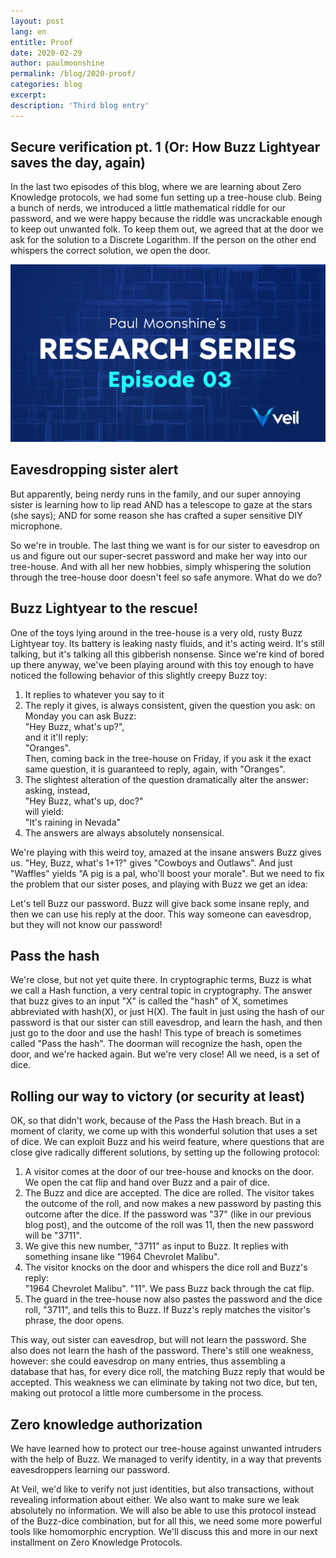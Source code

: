 ```yaml
---
layout: post
lang: en
entitle: Proof
date: 2020-02-29
author: paulmoonshine
permalink: /blog/2020-proof/
categories: blog
excerpt: 
description: 'Third blog entry'
---
```


## Secure verification pt. 1 (Or: How Buzz Lightyear saves the day, again)

In the last two episodes of this blog, where we are learning about Zero Knowledge
protocols, we had some fun setting up a tree-house club. Being a bunch of nerds,
we introduced a little mathematical riddle for our password, and we were happy
because the riddle was uncrackable enough to keep out unwanted folk. To keep
them out, we agreed that at the door we ask for the solution to a Discrete
Logarithm. If the person on the other end whispers the correct solution, we open
the door.

![](/uploads/blog/2020-02-29-paul.png)

## Eavesdropping sister alert

But apparently, being nerdy runs in the family, and our super annoying sister is
learning how to lip read AND has a telescope to gaze at the stars (she says); AND
for some reason she has crafted a super sensitive DIY microphone.

So we're in trouble. The last thing we want is for our sister to eavesdrop on us
and figure out our super-secret password and make her way into our tree-house.
And with all her new hobbies, simply whispering the solution through the tree-house door doesn't feel so safe anymore. What do we do?

## Buzz Lightyear to the rescue!

One of the toys lying around in the tree-house is a very old, rusty Buzz
Lightyear toy. Its battery is leaking nasty fluids, and it's acting weird. It's
still talking, but it's talking all this gibberish nonsense. Since we're kind of
bored up there anyway, we've been playing around with this toy enough to have
noticed the following behavior of this slightly creepy Buzz toy:

1. It replies to whatever you say to it
2. The reply it gives, is always consistent, given the question you ask: on
   Monday you can ask Buzz:  
   "Hey Buzz, what's up?",  
   and it it'll reply:   
   "Oranges".   
   Then, coming back in the tree-house on Friday, if you ask it the exact same 
   question, it is guaranteed to reply, again, with "Oranges".
3. The slightest alteration of the question dramatically alter the answer:
   asking, instead,  
   "Hey Buzz, what's up, doc?"  
   will yield:  
   "It's raining in Nevada"
4. The answers are always absolutely nonsensical.

We're playing with this weird toy, amazed at the insane answers Buzz gives us.
"Hey, Buzz, what's 1+1?" gives "Cowboys and Outlaws".
And just "Waffles" yields "A pig is a pal, who'll boost your morale".
But we need to fix the problem that our sister poses, and playing with Buzz we get an
idea:

Let's tell Buzz our password. Buzz will give back some insane reply, and then we
can use his reply at the door. This way someone can eavesdrop, but they will not
know our password!

## Pass the hash

We're close, but not yet quite there. In cryptographic terms, Buzz is what we
call a Hash function, a very central topic in cryptography. The
answer that buzz gives to an input "X" is called the "hash" of X, sometimes
abbreviated with hash(X), or just H(X). The fault in just using the hash of our
password is that our sister can still eavesdrop, and learn the hash, and then
just go to the door and use the hash! This type of breach is sometimes called
"Pass the hash". The doorman will recognize the hash, open the door, and 
we're hacked again. But we're very close! All we need, is a set of dice.

## Rolling our way to victory (or security at least)

OK, so that didn't work, because of the Pass the Hash breach. But in a moment of
clarity, we come up with this wonderful solution that uses a set of dice.
We can exploit Buzz and his weird feature, where questions that are close give
radically different solutions, by setting up the following protocol:

1. A visitor comes at the door of our tree-house and knocks on the door. We
   open the cat flip and hand over Buzz and a pair of dice.
2. The Buzz and dice are accepted. The dice are rolled. The visitor takes the
   outcome of the roll, and now makes a new password by pasting this outcome
   after the dice. If the password was "37" (like in our previous blog post),
   and the outcome of the roll was 11, then the new password will be "3711".
3. We give this new number, "3711" as input to Buzz. It replies with something
   insane like "1964 Chevrolet Malibu".
4. The visitor knocks on the door and whispers the dice roll and Buzz's reply:  
  "1964 Chevrolet Malibu". "11". We pass Buzz back through the cat flip.
5. The guard in the tree-house now also pastes the password and the dice roll,
   "3711", and tells this to Buzz. If Buzz's reply matches the visitor's phrase,
   the door opens.

This way, out sister can eavesdrop, but will not learn the password. She also
does not learn the hash of the password. There's still one weakness, however: she
could eavesdrop on many entries, thus assembling a database that has, for every
dice roll, the matching Buzz reply that would be accepted. This weakness we
can eliminate by taking not two dice, but ten, making out protocol a little more
cumbersome in the process. 

## Zero knowledge authorization

We have learned how to protect our tree-house against unwanted intruders with
the help of Buzz. We managed to verify identity, in a way that prevents eavesdroppers
learning our password.

At Veil, we'd like to verify not just identities, but
also transactions, without revealing information about either. We also want to
make sure we leak absolutely no information. We will also be able to use this
protocol instead of the Buzz-dice combination, but for all this, we need some more
powerful tools like homomorphic encryption. We'll discuss this and more in our
next installment on Zero Knowledge Protocols.